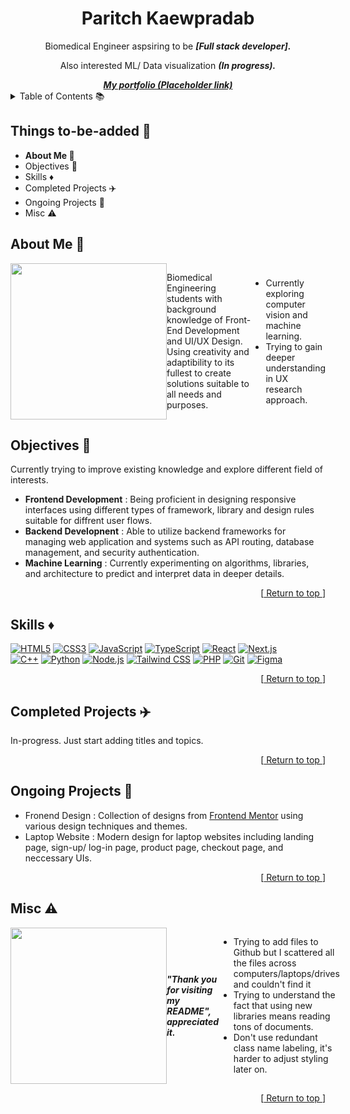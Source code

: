 <!-- Title/Headers -->
<!-- It's not completed yet, please don't look :P. -->

<!-- ![Header](imageurl) -->

<a name = "top-page"></a>

<div align = "center">
  <h1> Paritch Kaewpradab </h1>
  <p> Biomedical Engineer aspsiring to be <b><i> [Full stack developer]. </i></b> </p>
  <p> Also interested ML/ Data visualization <b><i> (In progress). </b></i> </p>
  <a href = "https://www.youtube.com/watch?v=dQw4w9WgXcQ&themeRefresh=1"> <i><b> My portfolio (Placeholder link) </b></i> </a>
</div>



<details>
  <summary>Table of Contents 📚</summary>
  <ol>
    <li><a href="#about_me"> About Me </a></li>
    <li><a href="#objective"> Objective </a></li>
    <li><a href="#skills"> Skills </a></li>
    <li><a href="#completed_projects"> Completed Projects </a></li>
    <li><a href="#ongoing_projects"> Ongoing Projects </a></li>
    <li><a href="#misc"> Misc </a></li>
  </ol>
</details>

<div>
  <h2> Things to-be-added 🔨</h2>
  <ul>
    <li> <b> About Me 👋 </b> </li>
    <li> Objectives 🔰 </li>
    <li> Skills ♦️ </li>
    <li> Completed Projects ✈️ </li>
    <li> Ongoing Projects 🚀 </li>
    <li> Misc ⚠️ </li>
    
  </ul>

</div>

<a name = "about_me"></a>

## About Me 👋
<div style="display: flex; align-items: center;">
  <img src= "https://i.pinimg.com/originals/2a/e4/80/2ae480f827920b1fcb1caeb22b95f180.gif" width="250" height="auto" />
  <br> <p> Biomedical Engineering students with background knowledge of Front-End Development and UI/UX Design. Using creativity and adaptibility to its fullest to create solutions suitable to all needs and purposes.</p>
  <ul>
    <li>Currently exploring computer vision and machine learning.</li>
    <li>Trying to gain deeper understanding in UX research approach.</li>
  </ul>
</div>

<a name = "objective"></a>
## Objectives 🔰
Currently trying to improve existing knowledge and explore different field of interests.
- <b>Frontend Development</b> : Being proficient in designing responsive interfaces using different types of framework, library and design rules suitable for diffrent user flows.
- <b>Backend Developnent</b> : Able to utilize backend frameworks for managing web application and systems such as API routing, database management, and security authentication.
- <b>Machine Learning</b> : Currently experimenting on algorithms, libraries, and architecture to predict and interpret data in deeper details.
<p align="right">[<a href="#top-page"> Return to top </a>]</p>

<a name = "skills"></a>
## Skills ♦️
[![HTML5](https://img.shields.io/badge/HTML5-%23E34F26?style=for-the-badge&logo=html5&logoColor=white&labelColor=black)](https://developer.mozilla.org/en-US/docs/Glossary/HTML5)
[![CSS3](https://img.shields.io/badge/CSS3-%231572B6?style=for-the-badge&logo=css3&logoColor=white&labelColor=black)](https://www.w3.org/TR/CSS/#css)
[![JavaScript](https://img.shields.io/badge/JavaScript-%23323330?style=for-the-badge&logo=javascript&logoColor=white&labelColor=black&color=yellow)](https://developer.mozilla.org/en-US/docs/Web/JavaScript)
[![TypeScript](https://img.shields.io/badge/TypeScript-%23007ACC?style=for-the-badge&logo=typescript&logoColor=white&labelColor=black)](https://www.typescriptlang.org/)
[![React](https://img.shields.io/badge/React-%2320232A?style=for-the-badge&logo=react&logoColor=%2361DAF7&labelColor=black)](https://react.dev/)
[![Next.js](https://img.shields.io/badge/Next.js-%23000000?style=for-the-badge&logo=nextdotjs&logoColor=white)](https://nextjs.org/) <br>
[![C++](https://img.shields.io/badge/C%2B%2B-%2300599C?style=for-the-badge&logo=c%2B%2B&logoColor=white&labelColor=black)](https://learn.microsoft.com/en-us/cpp/?view=msvc-170)
[![Python](https://img.shields.io/badge/Python-3776AB?style=for-the-badge&logo=python&logoColor=white&labelColor=black)](https://www.python.org/)
[![Node.js](https://img.shields.io/badge/Node.js-%2343853D?style=for-the-badge&logo=node.js&logoColor=white&labelColor=black)](https://nodejs.org/en)
[![Tailwind CSS](https://img.shields.io/badge/Tailwind_CSS-%2338B2AC?style=for-the-badge&logo=tailwind-css&logoColor=white&labelColor=black)](https://tailwindui.com/)
[![PHP](https://img.shields.io/badge/PHP-%23777BB4?style=for-the-badge&logo=php&logoColor=white&labelColor=black)](https://www.php.net/)
[![Git](https://img.shields.io/badge/Git-%23F05033?style=for-the-badge&logo=git&logoColor=white&labelColor=black)](https://git-scm.com/)
[![Figma](https://img.shields.io/badge/Figma-%23A259FF?style=for-the-badge&logo=figma&logoColor=white&labelColor=black)](https://www.figma.com/)

<p align="right">[<a href="#top-page"> Return to top </a>]</p>

<a name = "completed_projects"></a>
## Completed Projects ✈️
In-progress. Just start adding titles and topics.
<p align="right">[<a href="#top-page"> Return to top </a>]</p>

<a name = "ongoing_projects"></a>
## Ongoing Projects 🚀
- Fronend Design : Collection of designs from [Frontend Mentor](https://www.frontendmentor.io/) using various design techniques and themes.
- Laptop Website : Modern design for laptop websites including landing page, sign-up/ log-in page, product page, checkout page, and neccessary UIs.
<p align="right">[<a href="#top-page"> Return to top </a>]</p>

<a name = "misc"></a>
## Misc ⚠️
<div style="display: flex; align-items: center;">
  <img src= "https://giffiles.alphacoders.com/220/220252.gif" width="250" height="auto" />
  <p> <i><b> "Thank you for visiting my README", appreciated it. </b></i></p>
  <ul>
  <li> Trying to add files to Github but I scattered all the files across computers/laptops/drives and couldn't find it </li>
  <li> Trying to understand the fact that using new libraries means reading tons of documents. </li>
  <li> Don't use redundant class name labeling, it's harder to adjust styling later on.</li>
</ul>
</div>
<p align="right">[<a href="#top-page"> Return to top </a>]</p>





<!--
**Twiztss/Twiztss** is a ✨ _special_ ✨ repository because its `README.md` (this file) appears on your GitHub profile.

Here are some ideas to get you started:

- 🔭 I’m currently working on ...
- 🌱 I’m currently learning ...
- 👯 I’m looking to collaborate on ...
- 🤔 I’m looking for help with ...
- 💬 Ask me about ...
- 📫 How to reach me: ...
- 😄 Pronouns: ...
- ⚡ Fun fact: ...
-->


